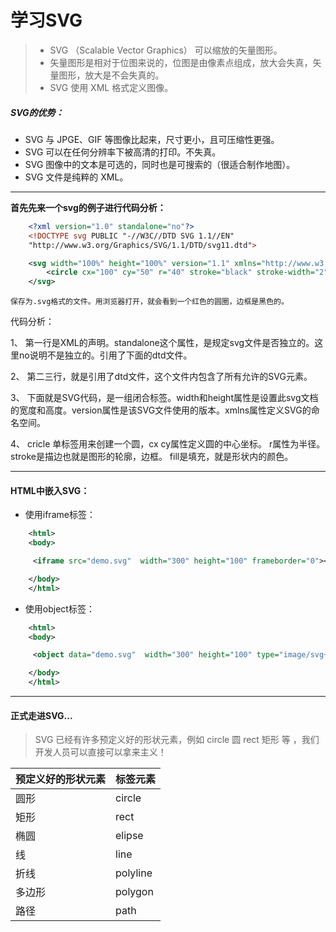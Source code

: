 # 学习SVG

> - SVG （Scalable Vector Graphics） 可以缩放的矢量图形。
> - 矢量图形是相对于位图来说的，位图是由像素点组成，放大会失真，矢量图形，放大是不会失真的。
> - SVG 使用 XML 格式定义图像。

##### SVG的优势：
- SVG 与 JPGE、GIF 等图像比起来，尺寸更小，且可压缩性更强。
- SVG 可以在任何分辨率下被高清的打印。不失真。
- SVG 图像中的文本是可选的，同时也是可搜索的（很适合制作地图）。
- SVG 文件是纯粹的 XML。

---

**首先先来一个svg的例子进行代码分析：**

```xml
	<?xml version="1.0" standalone="no"?>
    <!DOCTYPE svg PUBLIC "-//W3C//DTD SVG 1.1//EN" 
    "http://www.w3.org/Graphics/SVG/1.1/DTD/svg11.dtd">

    <svg width="100%" height="100%" version="1.1" xmlns="http://www.w3.org/2000/svg">
    	<circle cx="100" cy="50" r="40" stroke="black" stroke-width="2" fill="red"/>
	</svg>

```
`保存为.svg格式的文件。用浏览器打开，就会看到一个红色的圆圈，边框是黑色的。`

代码分析：

1、 第一行是XML的声明。standalone这个属性，是规定svg文件是否独立的。这里no说明不是独立的。引用了下面的dtd文件。

2、 第二三行，就是引用了dtd文件，这个文件内包含了所有允许的SVG元素。

3、 下面就是SVG代码，是一组闭合标签。width和height属性是设置此svg文档的宽度和高度。version属性是该SVG文件使用的版本。xmlns属性定义SVG的命名空间。

4、 cricle 单标签用来创建一个圆，cx cy属性定义圆的中心坐标。 r属性为半径。 stroke是描边也就是图形的轮廓，边框。 fill是填充，就是形状内的颜色。


---

#### HTML中嵌入SVG：

- 使用iframe标签：

```xml
    <html>
    <body>

   	 <iframe src="demo.svg"  width="300" height="100" frameborder="0"></iframe>

    </body>
    </html>
```
- 使用object标签：

```xml
    <html>
    <body>

   	 <object data="demo.svg"  width="300" height="100" type="image/svg+xml"></object>

    </body>
    </html>
```
---
#### 正式走进SVG...

> SVG 已经有许多预定义好的形状元素，例如 circle 圆 rect 矩形 等 ，我们开发人员可以直接可以拿来主义！

| 预定义好的形状元素 | 标签元素 |
|--------|--------|
|     圆形   |    circle    |
|     矩形   |    rect    |
|     椭圆   |    elipse    |
|     线   |    line    |
|     折线   |    polyline    |
|     多边形   |    polygon    |
|     路径   |    path    |

